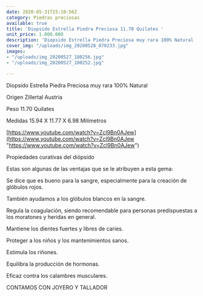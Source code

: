 ```yaml
---
date: 2020-05-31T15:10:56Z
category: Piedras preciosas
available: true
title: 'Diopsido Estrella Piedra Preciosa 11.70 Quilates '
unit_price: 1.000.000
description: 'Diopsido Estrella Piedra Preciosa muy rara 100% Natural '
cover_img: "/uploads/img_20200528_070233.jpg"
images:
- "/uploads/img_20200527_180256.jpg"
- "/uploads/img_20200527_180252.jpg"

---
```

Diopsido Estrella Piedra Preciosa muy rara 100% Natural 

Origen Zillertal Austria

Peso 11.70 Quilates 

Medidas 15.94 X 11.77 X 6.98 Milímetros 

[https://www.youtube.com/watch?v=Zcl9Bn0AJew](https://www.youtube.com/watch?v=Zcl9Bn0AJew "https://www.youtube.com/watch?v=Zcl9Bn0AJew")

Propiedades curativas del diópsido

Estas son algunas de las ventajas que se le atribuyen a esta gema:

Se dice que es bueno para la sangre, especialmente para la creación de glóbulos rojos.

También ayudamos a los glóbulos blancos en la sangre.

Regula la coagulación, siendo recomendable para personas predispuestas a los moratones y heridas en general.

Mantiene los dientes fuertes y libres de caries.

Proteger a los niños y los mantenimientos sanos.

Estimula los riñones.

Equilibra la producción de hormonas.

Eficaz contra los calambres musculares.

CONTAMOS CON JOYERO Y TALLADOR